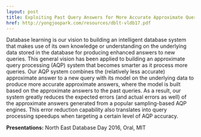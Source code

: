 ```yaml
---
layout: post
title: Exploiting Past Query Answers for More Accurate Approximate Query Processing
href: http://yongjoopark.com/resources/dblt-vldb17.pdf
---
```


Database learning is our vision to building an intelligent database system that
makes use of its own knowledge or understanding on the underlying data stored in
the database for producing enhanced answers to new queries. This general vision
has been applied to building an approximate query processing (AQP) system that becomes
smarter as it process more queries. Our AQP system combines the (relatively less
accurate) approximate answer to a new query with its model on the underlying
data to produce more accurate approximate answers, where the model is built
based on the approximate answers to the past queries. As a result, our system
greatly reduces the expected errors (and actual errors as well) of the
approximate answers generated from a popular sampling-based AQP engines.  This
error reduction capability also translates into query processing speedups when
targeting a certain level of AQP accuracy.

**Presentations:** North East Database Day 2016, Oral, MIT
